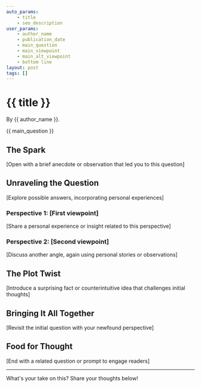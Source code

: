 ```yaml
---
auto_params:
    - title
    - seo_description
user_params:
    - author_name
    - publication_date
    - main_question
    - main_viewpoint
    - main_alt_viewpoint
    - bottom line
layout: post
tags: []
---
```


# {{ title }}

By {{ author_name }}.

{{ main_question }}

## The Spark

[Open with a brief anecdote or observation that led you to this question]

## Unraveling the Question

[Explore possible answers, incorporating personal experiences]

### Perspective 1: [First viewpoint]

[Share a personal experience or insight related to this perspective]

### Perspective 2: [Second viewpoint]

[Discuss another angle, again using personal stories or observations]

## The Plot Twist

[Introduce a surprising fact or counterintuitive idea that challenges initial thoughts]

## Bringing It All Together

[Revisit the initial question with your newfound perspective]

## Food for Thought

[End with a related question or prompt to engage readers]

---

What's your take on this? Share your thoughts below!